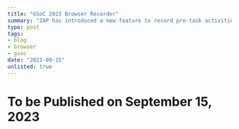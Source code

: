 ```yaml
---
title: "GSoC 2023 Browser Recorder"
summary: "ZAP has introduced a new feature to record pre-task activities such as logging in etc. using Browser Recorder."
type: post
tags:
- blog
- browser
- gsoc
date: "2023-09-15"
unlisted: true
---
```


# To be Published on September 15, 2023
